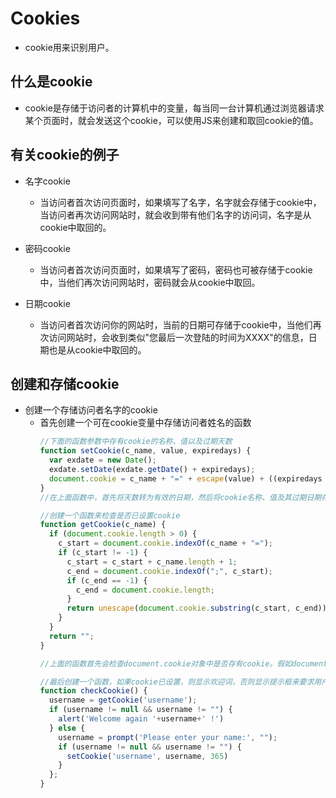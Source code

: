 # Cookies

- cookie用来识别用户。

## 什么是cookie

- cookie是存储于访问者的计算机中的变量，每当同一台计算机通过浏览器请求某个页面时，就会发送这个cookie，可以使用JS来创建和取回cookie的值。

## 有关cookie的例子

- 名字cookie
  - 当访问者首次访问页面时，如果填写了名字，名字就会存储于cookie中，当访问者再次访问网站时，就会收到带有他们名字的访问词，名字是从cookie中取回的。

- 密码cookie
  - 当访问者首次访问页面时，如果填写了密码，密码也可被存储于cookie中，当他们再次访问网站时，密码就会从cookie中取回。

- 日期cookie
  - 当访问者首次访问你的网站时，当前的日期可存储于cookie中，当他们再次访问网站时，会收到类似"您最后一次登陆的时间为XXXX"的信息，日期也是从cookie中取回的。

## 创建和存储cookie

- 创建一个存储访问者名字的cookie
  - 首先创建一个可在cookie变量中存储访问者姓名的函数
      ```js
      //下面的函数参数中存有cookie的名称、值以及过期天数
      function setCookie(c_name, value, expiredays) {
        var exdate = new Date();
        exdate.setDate(exdate.getDate() + expiredays);
        document.cookie = c_name + "=" + escape(value) + ((expiredays === null) ? "" : ";expires =" + exdate.toGMTString());
      }
      //在上面函数中，首先将天数转为有效的日期，然后将cookie名称、值及其过期日期存入document.cookie对象

      //创建一个函数来检查是否已设置cookie
      function getCookie(c_name) {
        if (document.cookie.length > 0) {
          c_start = document.cookie.indexOf(c_name + "=");
          if (c_start != -1) {
            c_start = c_start + c_name.length + 1;
            c_end = document.cookie.indexOf(";", c_start);
            if (c_end == -1) {
              c_end = document.cookie.length;
            }
            return unescape(document.cookie.substring(c_start, c_end))
          }
        }
        return "";
      }

      //上面的函数首先会检查document.cookie对象中是否存有cookie。假如document.cookie对象存有某些cookie，那么继续检查我们指定的cookie是否已储存。如果找到了我们要的cookie，就返回值，否则返回空字符串。

      //最后创建一个函数，如果cookie已设置，则显示欢迎词，否则显示提示框来要求用户输入名字。
      function checkCookie() {
        username = getCookie('username');
        if (username != null && username != "") {
          alert('Welcome again '+username+' !')
        } else {
          username = prompt('Please enter your name:', "");
          if (username != null && username != "") {
            setCookie('username', username, 365)
          }
        };
      }
      ```
